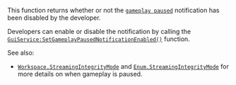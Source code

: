 This function returns whether or not the
[`gameplay paused`](https://create.roblox.com/docs/reference/engine/classes/Player#GameplayPaused) notification has been
disabled by the developer.

Developers can enable or disable the notification by calling the
[`GuiService:SetGameplayPausedNotificationEnabled()`](https://create.roblox.com/docs/reference/engine/classes/GuiService#SetGameplayPausedNotificationEnabled) function.

See also:

- [`Workspace.StreamingIntegrityMode`](https://create.roblox.com/docs/reference/engine/classes/Workspace#StreamingIntegrityMode) and
[`Enum.StreamingIntegrityMode`](https://create.roblox.com/docs/reference/engine/enums/StreamingIntegrityMode) for more details on when gameplay is
paused.